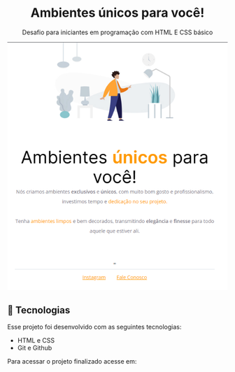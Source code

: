 <h1 align="center"> Ambientes únicos para você! </h1>

<p align="center">
Desafio para iniciantes em programação com HTML E CSS básico <br/>


<p align="center">
  <img alt="projeto-explorer-basico" src="./images/Screenshot_4.png">
</p>

## 🚀 Tecnologias

Esse projeto foi desenvolvido com as seguintes tecnologias:

- HTML e CSS
- Git e Github

<p> Para acessar o projeto finalizado acesse em:  </p>